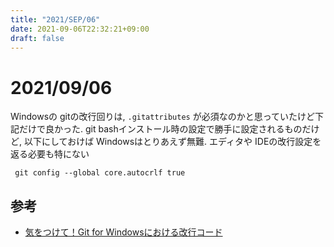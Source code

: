 ```yaml
---
title: "2021/SEP/06"
date: 2021-09-06T22:32:21+09:00
draft: false
---
```


# 2021/09/06

Windowsの gitの改行回りは, `.gitattributes` が必須なのかと思っていたけど下記だけで良かった.
git bashインストール時の設定で勝手に設定されるものだけど, 以下にしておけば Windowsはとりあえず無難.
エディタや IDEの改行設定を返る必要も特にない

```shell
 git config --global core.autocrlf true
```

## 参考

- [気をつけて！Git for Windowsにおける改行コード](https://qiita.com/uggds/items/00a1974ec4f115616580)
